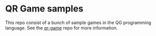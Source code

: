 # QR Game samples

This repo consist of a bunch of sample games in the QG programming language. See the [qr-game](https://github.com/SiXoS/qr-game) repo for more information.